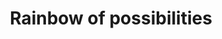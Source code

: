 ---
pid: fs382
title: Rainbow of possibilities
location_transcription: Germantown near Pa. Sch. for the Deaf
coordinates: "[-75.1748796, 40.0320673]"
zipcode: CT06033
gen_neighborhood: 
neighborhood: 
outside_phl: Glastonbury CT
age: '44'
age_range: 40-49
instagram: 
image_file_name: fs_382.jpg
proposal_transcription: |-
  //You could use a hand to express your emotions//
  American Sign Language
  - Jointed large hand
  - public could move fingers to fingerspell the American Sign Lang.
  - created from irradecent rainbow plastics
  - if index, ring + pinky go down middle finger must be engented to go down as well.
topic: Health
topic_summary: '0'
type: Interactive
keywords_other: deaf, hand, sign language
credit: Cynthia, Connor, Julia
image_labels: 
twitter: 
facebook: 
permalink: "/monuments/fs382/"
layout: item-page
---